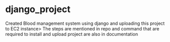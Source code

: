 # django_project
Created Blood management system using django and uploading this project to EC2 instance>
The steps are mentioned in repo and command that are required to install and upload project are also in documentation 
